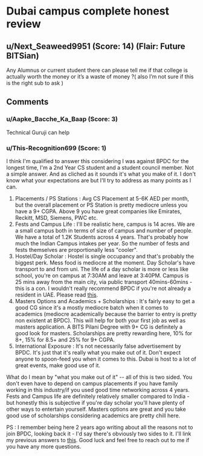 # Dubai campus complete honest review
## u/Next_Seaweed9951 (Score: 14) (Flair: Future BITSian)
Any Alumnus or current  student  there can please tell me if that college is actually worth the money or it’s a waste of money ?( also I’m not sure if this is the right sub to ask )


## Comments

### u/Aapke_Bacche_Ka_Baap (Score: 3)
Technical Guruji can help


### u/This-Recognition699 (Score: 1)
I think I'm qualified to answer this considering I was against BPDC for the longest time, I'm a 2nd Year CS student and a student council member. Not a simple answer. And as cliched as it sounds it's what you make of it. I don't know what your expectations are but I'll try to address as many points as I can.   


1. Placements / PS Stations : Avg CS Placement at 5-6K AED per month, but the overall placement or PS Station is pretty mediocre unless you have a 9+ CGPA. Above 9 you have great companies like Emirates, Reckitt, MSD, Siemens, PWC etc. 
2. Fests and Campus Life : I'll be realistic here, campus is 14 acres. We are a small campus both in terms of size of campus and number of people. We have a total of 1.2K Students across 4 years. That's probably how much the Indian Campus intakes per year. So the number of fests and fests themselves are proportionally less "cooler". 
3. Hostel/Day Scholar : Hostel is single occupancy and that's probably the biggest perk. Mess food is mediocre at the moment. Day Scholar's have transport to and from uni. The life of a day scholar is more or less like school, you're on campus at 7:30AM and leave at 3:40PM. Campus is 25 mins away from the main city, via public transport 40mins-60mins - this is a con. I wouldn't really recommend BPDC if you're not already a resident in UAE. Please read [this](https://www.reddit.com/r/JEENEETards/comments/13iy26f/comment/jralkab/?utm_source=share&amp;utm_medium=web2x&amp;context=3). 
4. Masters Options and Academics + Scholarships : It's fairly easy to get a good CG since it's a mostly mediocre batch when it comes to academics (mediocre academically because the barrier to entry is pretty non existent at BPDC). This will help for both your first job as well as masters application. A BITS Pilani Degree with 9+ CG is definitely a good look for masters. Scholarships are pretty rewarding here, 10% for 8+, 15% for 8.5+ and 25% for 9+ CGPA. 
5. International Exposure : It's not necessarily false advertisement by BPDC. It's just that it's really what you make out of it. Don't expect anyone to spoon-feed you when it comes to this. Dubai is host to a lot of great events, make good use of it.   


What do I mean by "what you make out of it" -- all of this is two sided. You don't even have to depend on campus placements if you have family working in this industry/if you used good time networking across 4 years. Fests and Campus life are definitely relatively smaller compared to India - but honestly this is subjective if you're day scholar you'll have plenty of other ways to entertain yourself. Masters options are great and you take good use of scholarships considering academics are pretty chill here.   


PS : I remember being here 2 years ago writing about all the reasons not to join BPDC, looking back it - I'd say there's obviously two sides to it. I'll link my previous answers to [this](https://www.reddit.com/r/BITSPilani/comments/ugqwa5/comment/i9ody5p/?utm_source=share&amp;utm_medium=web2x&amp;context=3). Good luck and feel free to reach out to me if you have any more questions.




